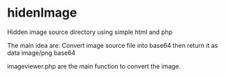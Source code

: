 # hidenImage
Hidden image source directory using simple html and php

The main idea are:
Convert image source file into base64 then return it as data image/png base64

imageviewer.php are the main function to convert the image.
